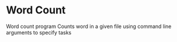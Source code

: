 # Word Count

Word count program 
Counts word in a given file using command line arguments to specify tasks

